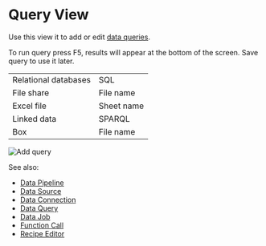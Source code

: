 <!-- TITLE: Query View -->
<!-- SUBTITLE: -->

# Query View

Use this view it to add or edit [data queries](data-query.md).

To run query press F5, results will appear at the bottom of the screen. Save query to use it later. 

|                      |            |
|----------------------|------------|
| Relational databases | SQL        |
| File share           | File name  |
| Excel file           | Sheet name |
| Linked data          | SPARQL     |
| Box                  | File name  |

![Add query](../uploads/gifs/query-add.gif "Add query") 

See also:

  * [Data Pipeline](data-pipeline.md)
  * [Data Source](data-source.md)
  * [Data Connection](data-connection.md)
  * [Data Query](data-query.md)
  * [Data Job](data-job.md)
  * [Function Call](../overview/functions/function-call.md)
  * [Recipe Editor](../transform/recipe-editor.md)
